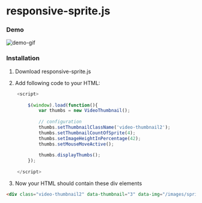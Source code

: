 # responsive-sprite.js

### Demo
![demo-gif](https://cloud.githubusercontent.com/assets/7879175/15247175/ac6a4d56-1912-11e6-99b0-4298263d7574.gif)

### Installation
1. Download responsive-sprite.js

2. Add following code to your HTML:
```javascript
	<script>
		
		$(window).load(function(){
			var thumbs = new VideoThumbnail();
			
			// configuration
			thumbs.setThumbnailClassName('video-thumbnail2');
			thumbs.setThumbnailCountOfSprite(4);
			thumbs.setImageHeightInPercentage(42);
			thumbs.setMouseMoveActive();
			
			thumbs.displayThumbs();	
		});
		
	</script>

```
3. Now your HTML should contain these div elements
```HTML
<div class="video-thumbnail2" data-thumbnail="3" data-img="/images/sprite-example.jpg"></div>
```
